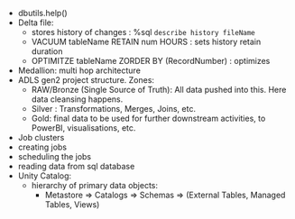 - dbutils.help()
- Delta file:
	- stores history of changes : %sql `describe history fileName`
	- VACUUM tableName RETAIN num HOURS : sets history retain duration
	- OPTIMITZE tableName ZORDER BY (RecordNumber) : optimizes
- Medallion: multi hop architecture
- ADLS gen2 project structure. Zones:
	- RAW/Bronze (Single Source of Truth): All data pushed into this. Here data cleansing happens.
	- Silver : Transformations, Merges, Joins, etc.
	- Gold: final data to be used for further downstream activities, to PowerBI, visualisations, etc.
- Job clusters
- creating jobs
- scheduling the jobs
- reading data from sql database
- Unity Catalog:
	- hierarchy of primary data objects:
		- Metastore => Catalogs => Schemas => (External Tables, Managed Tables, Views)